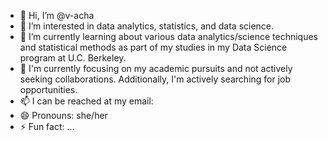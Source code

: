 - 👋 Hi, I’m @v-acha
- 👀 I’m interested in data analytics, statistics, and data science.
- 🌱 I’m currently learning about various data analytics/science techniques and statistical methods as part of my studies in my Data Science program at U.C. Berkeley.
- 💞️ I'm currently focusing on my academic pursuits and not actively seeking collaborations. Additionally, I'm actively searching for job opportunities.
- 📫 I can be reached at my email: 
- 😄 Pronouns: she/her
- ⚡ Fun fact: ...

<!---
v-acha/v-acha is a ✨ special ✨ repository because its `README.md` (this file) appears on your GitHub profile.
You can click the Preview link to take a look at your changes.
--->
